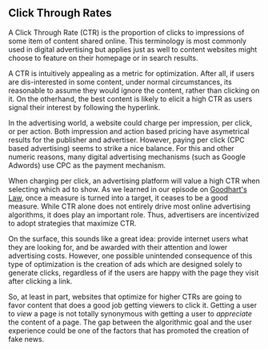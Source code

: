 ## Click Through Rates

A Click Through Rate (CTR) is the proportion of clicks to impressions of some item of content shared online.  This terminology is most commonly used in digital advertising but applies just as well to content websites might choose to feature on their homepage or in search results.

A CTR is intuitively appealing as a metric for optimization.  After all, if users are dis-interested in some content, under normal circumstances, its reasonable to assume they would ignore the content, rather than clicking on it.  On the otherhand, the best content is likely to elicit a high CTR as users signal their interest by following the hyperlink.

In the advertising world, a website could charge per impression, per click, or per action.  Both impression and action based pricing have asymetrical results for the publisher and advertiser.  However, paying per click (CPC based advertising) seems to strike a nice balance.  For this and other numeric reasons, many digital advertising mechanisms (such as Google Adwords) use CPC as the payment mechanism.

When charging per click, an advertising platform will value a high CTR when selecting which ad to show.  As we learned in our episode on [Goodhart's Law](https://dataskeptic.com/blog/episodes/2016/goodharts-law), once a measure is turned into a target, it ceases to be a good measure.  While CTR alone does not entirely drive most online advertising algorithms, it does play an important role.  Thus, advertisers are incentivized to adopt strategies that maximize CTR.

On the surface, this sounds like a great idea: provide internet users what they are looking for, and be awarded with their attention and lower advertising costs.  However, one possible unintended consequence of this type of optimization is the creation of ads which are designed solely to generate clicks, regardless of if the users are happy with the page they visit after clicking a link.

So, at least in part, websites that optimize for higher CTRs are going to favor content that does a good job getting viewers to click it.  Getting a user to *view* a page is not totally synonymous with getting a user to *appreciate* the content of a page.  The gap between the algorithmic goal and the user experience could be one of the factors that has promoted the creation of fake news.